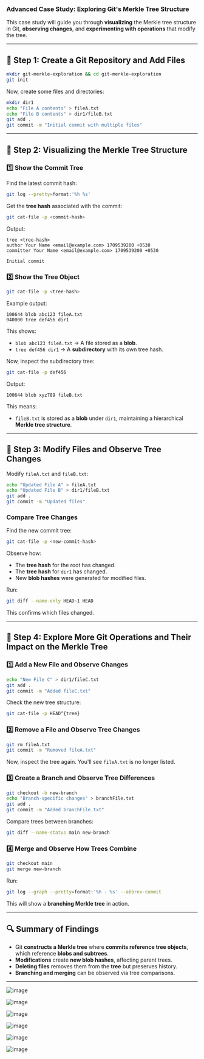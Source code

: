 ### **Advanced Case Study: Exploring Git's Merkle Tree Structure**  

This case study will guide you through **visualizing** the Merkle tree structure in Git, **observing changes**, and **experimenting with operations** that modify the tree.  

---

## **🌲 Step 1: Create a Git Repository and Add Files**  
```bash
mkdir git-merkle-exploration && cd git-merkle-exploration
git init
```
Now, create some files and directories:  
```bash
mkdir dir1
echo "File A contents" > fileA.txt
echo "File B contents" > dir1/fileB.txt
git add .
git commit -m "Initial commit with multiple files"
```
---

## **🌿 Step 2: Visualizing the Merkle Tree Structure**  
### **1️⃣ Show the Commit Tree**  
Find the latest commit hash:  
```bash
git log --pretty=format:'%h %s'
```
Get the **tree hash** associated with the commit:  
```bash
git cat-file -p <commit-hash>
```
Output:
```
tree <tree-hash>
author Your Name <email@example.com> 1709539200 +0530
committer Your Name <email@example.com> 1709539200 +0530

Initial commit
```
### **2️⃣ Show the Tree Object**  
```bash
git cat-file -p <tree-hash>
```
Example output:
```
100644 blob abc123 fileA.txt
040000 tree def456 dir1
```
This shows:
- `blob abc123 fileA.txt` → A file stored as a **blob**.
- `tree def456 dir1` → A **subdirectory** with its own tree hash.

Now, inspect the subdirectory tree:  
```bash
git cat-file -p def456
```
Output:
```
100644 blob xyz789 fileB.txt
```
This means:
- `fileB.txt` is stored as a **blob** under `dir1`, maintaining a hierarchical **Merkle tree structure**.

---

## **🔄 Step 3: Modify Files and Observe Tree Changes**  
Modify `fileA.txt` and `fileB.txt`:  
```bash
echo "Updated File A" > fileA.txt
echo "Updated File B" > dir1/fileB.txt
git add .
git commit -m "Updated files"
```
### **Compare Tree Changes**  
Find the new commit tree:  
```bash
git cat-file -p <new-commit-hash>
```
Observe how:
- The **tree hash** for the root has changed.
- The **tree hash** for `dir1` has changed.
- New **blob hashes** were generated for modified files.

Run:  
```bash
git diff --name-only HEAD~1 HEAD
```
This confirms which files changed.

---

## **🌳 Step 4: Explore More Git Operations and Their Impact on the Merkle Tree**
### **1️⃣ Add a New File and Observe Changes**
```bash
echo "New File C" > dir1/fileC.txt
git add .
git commit -m "Added fileC.txt"
```
Check the new tree structure:  
```bash
git cat-file -p HEAD^{tree}
```

### **2️⃣ Remove a File and Observe Tree Changes**
```bash
git rm fileA.txt
git commit -m "Removed fileA.txt"
```
Now, inspect the tree again. You'll see `fileA.txt` is no longer listed.

### **3️⃣ Create a Branch and Observe Tree Differences**
```bash
git checkout -b new-branch
echo "Branch-specific changes" > branchFile.txt
git add .
git commit -m "Added branchFile.txt"
```
Compare trees between branches:
```bash
git diff --name-status main new-branch
```

### **4️⃣ Merge and Observe How Trees Combine**
```bash
git checkout main
git merge new-branch
```
Run:  
```bash
git log --graph --pretty=format:'%h - %s' --abbrev-commit
```
This will show a **branching Merkle tree** in action.

---

## **🔍 Summary of Findings**
- Git **constructs a Merkle tree** where **commits reference tree objects**, which reference **blobs and subtrees**.
- **Modifications** create **new blob hashes**, affecting parent trees.
- **Deleting files** removes them from the **tree** but preserves history.
- **Branching and merging** can be observed via tree comparisons.


---

![image](https://github.com/user-attachments/assets/b60b8d89-c5ca-414d-8be4-eebb95c8168e)

![image](https://github.com/user-attachments/assets/19825d72-e07d-45ac-97cf-6e8bd71f99e0)

![image](https://github.com/user-attachments/assets/1f42130d-46fc-402c-8952-3837dca14bc9)

![image](https://github.com/user-attachments/assets/83623d06-a8a6-4dfa-8e99-828974854245)

![image](https://github.com/user-attachments/assets/652d9e2f-8a3d-4b28-8118-f64cfaea1481)

![image](https://github.com/user-attachments/assets/14b9a4d2-5af6-4454-8dde-df694ae1e99a)



